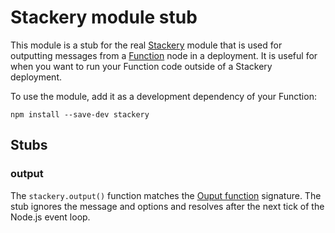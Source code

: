 # Stackery module stub

This module is a stub for the real [Stackery](https://www.stackery.io) module that is used for outputting messages from a [Function](https://docs.stackery.io/nodes/Function) node in a deployment. It is useful for when you want to run your Function code outside of a Stackery deployment.

To use the module, add it as a development dependency of your Function:
```
npm install --save-dev stackery
```

## Stubs
### output
The `stackery.output()` function matches the [Ouput function]() signature. The stub ignores the message and options and resolves after the next tick of the Node.js event loop.
